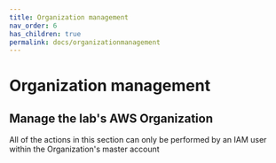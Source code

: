 ```yaml
---
title: Organization management
nav_order: 6
has_children: true
permalink: docs/organizationmanagement
---
```


# Organization management
## Manage the lab's AWS Organization

All of the actions in this section can only be performed by an IAM user within the Organization's master account
